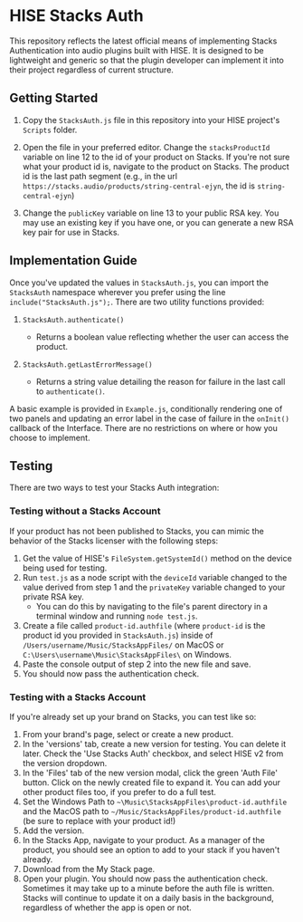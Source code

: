 # HISE Stacks Auth

This repository reflects the latest official means of implementing Stacks Authentication into audio plugins built with HISE. It is designed to be lightweight and generic so that the plugin developer can implement it into their project regardless of current structure.

## Getting Started

1. Copy the `StacksAuth.js` file in this repository into your HISE project's `Scripts` folder.

2. Open the file in your preferred editor. Change the `stacksProductId` variable on line 12 to the id of your product on Stacks. If you're not sure what your product id is, navigate to the product on Stacks. The product id is the last path segment (e.g., in the url `https://stacks.audio/products/string-central-ejyn`, the id is `string-central-ejyn`)

3. Change the `publicKey` variable on line 13 to your public RSA key. You may use an existing key if you have one, or you can generate a new RSA key pair for use in Stacks.

## Implementation Guide

Once you've updated the values in `StacksAuth.js`, you can import the `StacksAuth` namespace wherever you prefer using the line `include("StacksAuth.js");`. There are two utility functions provided:

1. `StacksAuth.authenticate()`

   - Returns a boolean value reflecting whether the user can access the product.

2. `StacksAuth.getLastErrorMessage()`
   - Returns a string value detailing the reason for failure in the last call to `authenticate()`.

A basic example is provided in `Example.js`, conditionally rendering one of two panels and updating an error label in the case of failure in the `onInit()` callback of the Interface. There are no restrictions on where or how you choose to implement.

## Testing

There are two ways to test your Stacks Auth integration:

### Testing without a Stacks Account

If your product has not been published to Stacks, you can mimic the behavior of the Stacks licenser with the following steps:

1. Get the value of HISE's `FileSystem.getSystemId()` method on the device being used for testing.
2. Run `test.js` as a node script with the `deviceId` variable changed to the value derived from step 1 and the `privateKey` variable changed to your private RSA key.
   - You can do this by navigating to the file's parent directory in a terminal window and running `node test.js`.
3. Create a file called `product-id.authfile` (where `product-id` is the product id you provided in `StacksAuth.js`) inside of `/Users/username/Music/StacksAppFiles/` on MacOS or `C:\Users\username\Music\StacksAppFiles\` on Windows.
4. Paste the console output of step 2 into the new file and save.
5. You should now pass the authentication check.

### Testing with a Stacks Account

If you're already set up your brand on Stacks, you can test like so:

1. From your brand's page, select or create a new product.
2. In the 'versions' tab, create a new version for testing. You can delete it later. Check the 'Use Stacks Auth' checkbox, and select HISE v2 from the version dropdown.
3. In the 'Files' tab of the new version modal, click the green 'Auth File' button. Click on the newly created file to expand it. You can add your other product files too, if you prefer to do a full test.
4. Set the Windows Path to `~\Music\StacksAppFiles\product-id.authfile` and the MacOS path to `~/Music/StacksAppFiles/product-id.authfile` (be sure to replace with your product id!)
5. Add the version.
6. In the Stacks App, navigate to your product. As a manager of the product, you should see an option to add to your stack if you haven't already.
7. Download from the My Stack page.
8. Open your plugin. You should now pass the authentication check. Sometimes it may take up to a minute before the auth file is written. Stacks will continue to update it on a daily basis in the background, regardless of whether the app is open or not.
